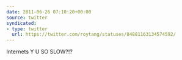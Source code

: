 ```yaml
---
date: 2011-06-26 07:10:20+00:00
source: twitter
syndicated:
- type: twitter
  url: https://twitter.com/roytang/statuses/84881163134574592/
---
```


Internets Y U SO SLOW?!?